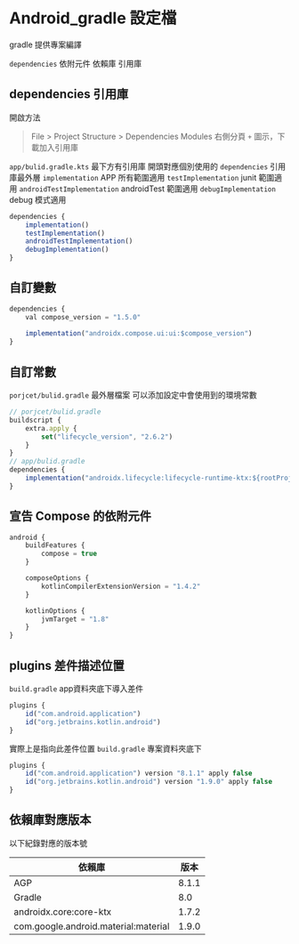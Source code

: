 # Android_gradle 設定檔

gradle 提供專案編譯

`dependencies` 依附元件 依賴庫 引用庫

## dependencies 引用庫

開啟方法
> File > Project Structure > Dependencies
Modules 右側分頁 `+` 圖示，下載加入引用庫

`app/bulid.gradle.kts` 最下方有引用庫 開頭對應個別使用的
`dependencies` 引用庫最外層
  `implementation` APP 所有範圍適用
  `testImplementation` junit 範圍適用
  `androidTestImplementation` androidTest 範圍適用
  `debugImplementation` debug 模式適用
```js
dependencies {
    implementation()
    testImplementation()
    androidTestImplementation()
    debugImplementation()
}
```
## 自訂變數

```js
dependencies {
    val compose_version = "1.5.0"
    
    implementation("androidx.compose.ui:ui:$compose_version")
}
```

## 自訂常數

`porjcet/bulid.gradle` 最外層檔案 可以添加設定中會使用到的環境常數

```js
// porjcet/bulid.gradle
buildscript {
    extra.apply {
        set("lifecycle_version", "2.6.2")
    }
}
// app/bulid.gradle
dependencies {
    implementation("androidx.lifecycle:lifecycle-runtime-ktx:${rootProject.extra["lifecycle_version"]}")
}
```

## 宣告 Compose 的依附元件

```js
android {
    buildFeatures {
        compose = true
    }

    composeOptions {
        kotlinCompilerExtensionVersion = "1.4.2"
    }

    kotlinOptions {
        jvmTarget = "1.8"
    }
}
```

## plugins 差件描述位置

`build.gradle` app資料夾底下導入差件
```js
plugins {
    id("com.android.application")
    id("org.jetbrains.kotlin.android")
}
```

實際上是指向此差件位置
`build.gradle` 專案資料夾底下
```js
plugins {
    id("com.android.application") version "8.1.1" apply false
    id("org.jetbrains.kotlin.android") version "1.9.0" apply false
}
```

## 依賴庫對應版本

以下紀錄對應的版本號

| 依賴庫                               | 版本  |
| ------------------------------------ | ----- |
| AGP                                  | 8.1.1 |
| Gradle                               | 8.0   |
| androidx.core:core-ktx               | 1.7.2 |
| com.google.android.material:material | 1.9.0 |

